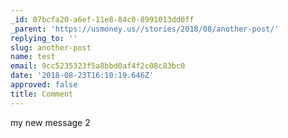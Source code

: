 ```yaml
---
_id: 07bcfa20-a6ef-11e8-84c0-8991013dd0ff
_parent: 'https://usmoney.us//stories/2018/08/another-post/'
replying_to: ''
slug: another-post
name: test
email: 9cc5235323f5a8bbd0af4f2c08c83bc0
date: '2018-08-23T16:10:19.646Z'
approved: false
title: Comment
---
```

my new message 2
